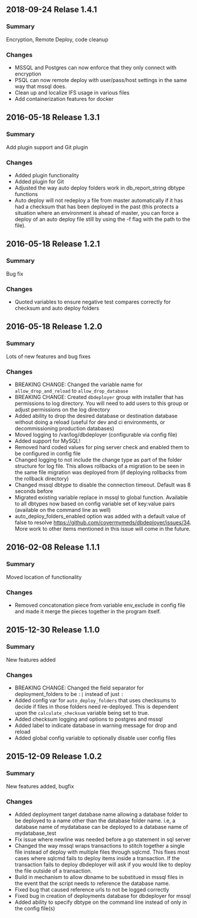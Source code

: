 ## 2018-09-24 Relase 1.4.1
### Summary
Encryption, Remote Deploy, code cleanup

### Changes
  - MSSQL and Postgres can now enforce that they only connect with encryption
  - PSQL can now remote deploy with user/pass/host settings in the same way
  that mssql does.
  - Clean up and localize IFS usage in various files
  - Add containerization features for docker

## 2016-05-18 Release 1.3.1
### Summary
Add plugin support and Git plugin

### Changes
  - Added plugin functionality
  - Added plugin for Git
  - Adjusted the way auto deploy folders work in db_report_string dbtype functions
  - Auto deploy will not redeploy a file from master automatically if it has had a checksum that has been deployed in the past (this protects a situation where an environment is ahead of master, you can force a deploy of an auto deploy file still by using the -f flag with the path to the file).

## 2016-05-18 Release 1.2.1
### Summary
Bug fix

### Changes
  - Quoted variables to ensure negative test compares correctly for checksum and auto deploy folders

## 2016-05-18 Release 1.2.0
### Summary
Lots of new features and bug fixes

### Changes
  - BREAKING CHANGE: Changed the variable name for `allow_drop_and_reload` to `allow_drop_database`
  - BREAKING CHANGE: Created `dbdeployer` group with installer that has permissions to log directory. You will need to add users to this group or adjust permissions on the log directory
  - Added ability to drop the desired database or destination database without doing a reload (useful for dev and ci environments, or decommissioning production databases)
  - Moved logging to /var/log/dbdeployer (configurable via config file)
  - Added support for MySQL!
  - Removed hard coded values for ping server check and enabled them to be configured in config file
  - Changed logging to not include the change type as part of the folder structure for log file. This allows rollbacks of a migration to be seen in the same file migration was deployed from (if deploying rollbacks from the rollback directory)
  - Changed mssql dbtype to disable the connection timeout. Default was 8 seconds before
  - Migrated existing variable replace in mssql to global function. Available to all dbtypes now based on config variable set of key:value pairs (available on the command line as well)
  - auto_deploy_folders_enabled option was added with a default value of false to resolve https://github.com/covermymeds/dbdeployer/issues/34. More work to other items mentioned in this issue will come in the future.


## 2016-02-08 Release 1.1.1
### Summary
Moved location of functionality

### Changes
  - Removed concatonation piece from variable env_exclude in config file and made it merge the pieces together in the program itself.


## 2015-12-30 Release 1.1.0
### Summary
New features added

### Changes
  - BREAKING CHANGE: Changed the field separator for deployment_folders to be `:|` instead of just `:`
  - Added config var for `auto_deploy_folders` that uses checksums to decide if files in those folders need re-deployed. This is dependent upon the `calculate_checksum` variable being set to true.
  - Added checksum logging and options to postgres and mssql
  - Added label to indicate database in warning message for drop and reload
  - Added global config variable to optionally disable user config files


## 2015-12-09 Release 1.0.2
### Summary
New features added, bugfix

### Changes
  - Added deployment target database name allowing a database folder to be deployed to a name other than the database folder name. i.e, a database name of mydatabase can be deployed to a database name of mydatabase_test
  - Fix issue where newline was needed before a go statement in sql server
  - Changed the way mssql wraps transactions to stitch together a single file instead of deploy with multiple files through sqlcmd. This fixes most cases where sqlcmd fails to deploy items inside a transaction. If the transaction fails to deploy dbdeployer will ask if you would like to deploy the file outside of a transaction.
  - Build in mechanism to allow dbname to be substitued in mssql files in the event that the script needs to reference the database name.
  - Fixed bug that caused reference urls to not be logged correctly
  - Fixed bug in creation of deployments database for dbdeployer for mssql
  - Added ability to specify dbtype on the command line instead of only in the config file(s)

